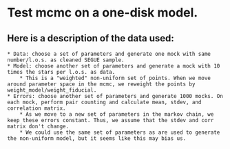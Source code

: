 # Test mcmc on a one-disk model.

## Here is a description of the data used:

    * Data: choose a set of parameters and generate one mock with same number/l.o.s. as cleaned SEGUE sample.
    * Model: choose another set of parameters and generate a mock with 10 times the stars per l.o.s. as data.
        * This is a "weighted" non-uniform set of points. When we move around parameter space in the mcmc, we reweight the points by weight_model/weight_fiducial.
    * Errors: choose another set of parameters and generate 1000 mocks. On each mock, perform pair counting and calculate mean, stdev, and correlation matrix.
        * As we move to a new set of parameters in the markov chain, we keep these errors constant. Thus, we assume that the stdev and corr matrix don't change.
        * We could use the same set of parameters as are used to generate the non-uniform model, but it seems like this may bias us.